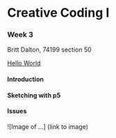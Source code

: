 # Creative Coding I #
### Week 3 ###

Britt Dalton, 74199 section 50

[Hello World](https://brittdalton.github.io/Creative_Coding_HW/HW_03/Hello_world)

 #### Introduction ####

 #### Sketching with p5 ####

 #### Issues ####

 ![Image of ...] (link to image)
